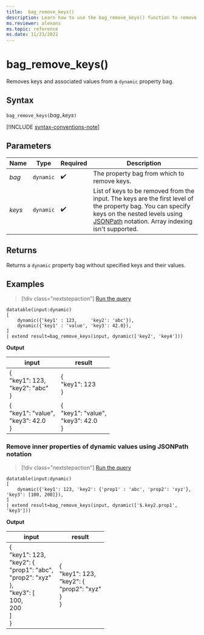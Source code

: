 ```yaml
---
title:  bag_remove_keys()
description: Learn how to use the bag_remove_keys() function to remove keys and associated values from property bags. 
ms.reviewer: alexans
ms.topic: reference
ms.date: 11/23/2022
---
```

# bag_remove_keys()

Removes keys and associated values from a `dynamic` property bag.

## Syntax

`bag_remove_keys(`*bag*`,`*keys*`)`

[!INCLUDE [syntax-conventions-note](../includes/syntax-conventions-note.md)]

## Parameters

| Name | Type | Required | Description |
| -- | -- | -- | -- |
| *bag* | `dynamic` |  :heavy_check_mark: | The property bag from which to remove keys. |
| *keys* | `dynamic` |  :heavy_check_mark: | List of keys to be removed from the input. The keys are the first level of the property bag. You can specify keys on the nested levels using [JSONPath](jsonpath.md) notation. Array indexing isn't supported. |

## Returns

Returns a `dynamic` property bag without specified keys and their values.

## Examples

> [!div class="nextstepaction"]
> <a href="https://dataexplorer.azure.com/clusters/help/databases/Samples?query=H4sIAAAAAAAAA0tJLAHCpJxUjcy8gtISq5TKvMTczGRNrmguBSCAcjWq1bNTKw3VFawUDI2MdUAyCiARI3UrBfXEpGT1Wk0dHOrVyxJzSlPVdcDqjYHqTYz0DEDKY7lqFFIrSlLzUhSKUotLc0pskxLT44tSc/PLUuOBaoshLtKBmxkNsRFikol6rKYmAD1YmXe9AAAA" target="_blank">Run the query</a>

```kusto
datatable(input:dynamic)
[
    dynamic({'key1' : 123,     'key2': 'abc'}),
    dynamic({'key1' : 'value', 'key3': 42.0}),
]
| extend result=bag_remove_keys(input, dynamic(['key2', 'key4']))
```

**Output**

|input|result|
|---|---|
|{<br>  "key1": 123,<br>  "key2": "abc"<br>}|{<br>  "key1": 123<br>}|
|{<br>  "key1": "value",<br>  "key3": 42.0<br>}|{<br>  "key1": "value",<br>  "key3": 42.0<br>}|

### Remove inner properties of dynamic values using JSONPath notation

> [!div class="nextstepaction"]
> <a href="https://dataexplorer.azure.com/clusters/help/databases/Samples?query=H4sIAAAAAAAAAz2O3QqDMAyF7/sUuRjEQpFW74Q9iRSpNgyZf2gVnfPd19JtydWXk5wTa5zvuqOkHabVFfYYTN82nJUMfH0xOfFJh8ICVJYLCJB5OHGax0khFICmbtArYRAk3I8XXnE191wqKQVkUuqLC6bZG2h3NFiYaVk7d6/No5qpHzeq/MUSvxH//BJvaQhNY+DPV3P+AU1I1W7BAAAA" target="_blank">Run the query</a>

```kusto
datatable(input:dynamic)
[
    dynamic({'key1': 123, 'key2': {'prop1' : 'abc', 'prop2': 'xyz'}, 'key3': [100, 200]}),
]
| extend result=bag_remove_keys(input, dynamic(['$.key2.prop1', 'key3']))
```

**Output**

|input|result|
|---|---|
|{<br>  "key1": 123,<br>  "key2": {<br>    "prop1": "abc",<br>    "prop2": "xyz"<br>  },<br>  "key3": [<br>    100,<br>    200<br>  ]<br>}|{<br>  "key1": 123,<br>  "key2": {<br>    "prop2": "xyz"<br>  }<br>}|
